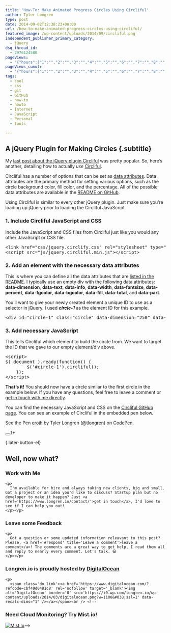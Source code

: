 ```yaml
---
title: 'How-To: Make Animated Progress Circles Using Circliful'
author: Tyler Longren
type: post
date: 2014-09-02T12:38:23+00:00
url: /how-to-make-animated-progress-circles-using-circliful/
featured_image: /wp-content/uploads/2014/09/circliful.png
independent_publisher_primary_category:
  - jQuery
dsq_thread_id:
  - 2976124580
pageViews:
  - '{"hours":{"1":"","2":"","3":"","4":"","5":"","6":"","7":"","8":"","9":"","10":"","11":"","12":"","13":"","14":"","15":"","16":"","17":"","18":"","19":"","20":"","21":"","22":"","23":"","24":"","25":"","26":"","27":"","28":"","29":"","30":"","31":"","32":"","33":"","34":"","35":"","36":"","37":"","38":"","39":"","40":"","41":"","42":"","43":"","44":"","45":"","46":"","47":""},"days":{"2":"","3":"","4":"","5":"","6":"","7":"","8":"","9":"","10":"","11":"","12":"","13":"","14":""},"weeks":{"3":"","4":"","5":"","6":"","7":"","8":"","9":"","10":"","11":"","12":""},"months":{"4":"","5":"","6":"","7":"","8":"","9":"","10":"","11":"","12":"","13":"","14":"","15":"","16":"","17":"","18":"","19":"","20":"","21":"","22":"","23":"","24":""}}'
pageViews_cumul:
  - '{"hours":{"1":"","2":"","3":"","4":"","5":"","6":"","7":"","8":"","9":"","10":"","11":"","12":"","13":"","14":"","15":"","16":"","17":"","18":"","19":"","20":"","21":"","22":"","23":"","24":"","25":"","26":"","27":"","28":"","29":"","30":"","31":"","32":"","33":"","34":"","35":"","36":"","37":"","38":"","39":"","40":"","41":"","42":"","43":"","44":"","45":"","46":"","47":""},"days":{"2":"","3":"","4":"","5":"","6":"","7":"","8":"","9":"","10":"","11":"","12":"","13":"","14":""},"weeks":{"3":"","4":"","5":"","6":"","7":"","8":"","9":"","10":"","11":"","12":""},"months":{"4":"","5":"","6":"","7":"","8":"","9":"","10":"","11":"","12":"","13":"","14":"","15":"","16":"","17":"","18":"","19":"","20":"","21":"","22":"","23":"","24":""}}'
tags:
  - cool
  - css
  - git
  - GitHub
  - how-to
  - howto
  - Internet
  - JavaScript
  - Personal
  - tools

---
```

## A jQuery Plugin for Making Circles {.subtitle}

My [last post about the jQuery plugin Circliful][1] was pretty popular. So, here&#8217;s another, detailing how to actually _use_ [Circliful][2].

Circliful has a number of options that can be set as [data attributes][3]. Data attributes are the primary method for setting various options, such as the circle background color, fill color, and the percentage. All of the possible data attributes are available in the [README on GitHub][4].

Using Circliful is similar to every other jQuery plugin. Just make sure you&#8217;re loading up jQuery prior to loading the Circliful JavaScript.

### 1. Include Circliful JavaScript and CSS

Include the JavaScript and CSS files from Circliful just like you would any other JavaScript or CSS file.

<pre class="lang:xhtml decode:true " >&lt;link href="css/jquery.circlify.css" rel="stylesheet" type="text/css" /&gt;
&lt;script src="js/jquery.circliful.min.js"&gt;&lt;/script&gt;</pre>

### 2. Add an element with the necessary data attributes

This is where you can define all the data attributes that are [listed in the README][4]. I typically use an empty div with the following data attributes: **data-dimension**, **data-text**, **data-info**, **data-width**, **data-fontsize**, **data-percent**, **data-fgcolor**, **data-bgcolor**, **data-fill**, **data-total**, and **data-part**.

You&#8217;ll want to give your newly created element a unique ID to use as a selector in jQuery. I used **_circle-1_** as the element ID for this example.

<pre class="lang:xhtml decode:true " >&lt;div id="circle-1" class="circle" data-dimension="250" data-text="85%" data-info="Sweet" data-width="30" data-fontsize="38" data-percent="85" data-fgcolor="#61a9dc" data-bgcolor="#eee" data-fill="#ddd" data-total="100" data-part="85"&gt;&lt;/div&gt;</pre>

### 3. Add necessary JavaScript

This tells Circliful which element to build the circle from. We want to target the ID that we gave to our empty element/div above.

<pre class="lang:js decode:true " >&lt;script&gt;
$( document ).ready(function() {
        $('#circle-1').circliful();
    });
&lt;/script&gt;</pre>

**That&#8217;s it!** You should now have a circle similar to the first circle in the example below. If you have any questions, feel free to leave a comment or [get in touch with me directly][5].

You can find the necessary JavaScript and CSS on the [Circliful GitHub page][2]. You can see an example of Circliful in the embedded pen below.

<p data-height="600" data-theme-id="0" data-slug-hash="erojh" data-default-tab="result" class='codepen'>
  See the Pen <a href='http://codepen.io/tlongren/pen/erojh/'>erojh</a> by Tyler Longren (<a href='http://codepen.io/tlongren'>@tlongren</a>) on <a href='http://codepen.io'>CodePen</a>.
</p>



<div class="wpulike wpulike-default " >
  <div class="wp_ulike_general_class wp_ulike_is_not_liked">
    <button type="button"
					aria-label="Like Button"
					data-ulike-id="7351"
					data-ulike-nonce="b31976e935"
					data-ulike-type="likeThis"
					data-ulike-template="wpulike-default"
					data-ulike-display-likers="0"
					data-ulike-disable-pophover="0"
					class="wp_ulike_btn wp_ulike_put_image wp_likethis_7351"></button><span class="count-box">1+</span>
  </div>
</div>

[][6]{.later-button-el}

<div class='what-next'>
  <h2>
    Well, now what?
  </h2>
  
  <div class='hire'>
    <h3>
      Work with Me
    </h3>
    
    <p>
      I'm available for hire and always taking new clients, big and small. Got a project or an idea you'd like to discuss? Startup plan but no developer to make it happen? Just <a href='https://www.longren.io/contact/'>get in touch</a>, I'd love to see if I can help you out!
    </p></p>
  </div>
  
  <div class='hire'>
    <h3>
      Leave some Feedback
    </h3>
    
    <p>
      Got a question or some updated information releavant to this post? Please, <a href='#respond' title='Leave a comment'>leave a comment</a>! The comments are a great way to get help, I read them all and reply to nearly every comment. Let's talk. 😀
    </p></p>
  </div>
  
  <div class='now-what-bottom-ad'>
    <h3>
      Longren.io is proudly hosted by <a href='https://www.digitalocean.com/?refcode=cbf49d0481c8'>DigitalOcean</a>
    </h3>
    
    <p>
      <span class='do_link'><a href='https://www.digitalocean.com/?refcode=cbf49d0481c8' rel='nofollow' target='_blank'><img alt='DigitalOcean' border='0' src='https://i0.wp.com/longren.io/wp-content/uploads/2014/03/digitalocean.png?w=1100&#038;ssl=1' data-recalc-dims="1" /></a></span><br /> <!--

<h3>Need Cloud Monitoring? Try Mist.io!</h3>

<span class='do_link'><a href='http://mist.io/?ref=tyler' rel='nofollow' target='_blank'><img alt='Mist.io' border='0' src='https://i0.wp.com/longren.io/wp-content/uploads/2014/04/mistio.jpg?w=1100&#038;ssl=1' data-recalc-dims="1"></a></span>--></div> </div>

 [1]: http://longren.io/circliful-a-jquery-plugin-providing-animated-progress-circles/
 [2]: https://github.com/pguso/jquery-plugin-circliful
 [3]: https://developer.mozilla.org/en-US/docs/Web/Guide/HTML/Using_data_attributes
 [4]: https://github.com/pguso/jquery-plugin-circliful/blob/master/README.md
 [5]: http://longren.io/contact/
 [6]: #